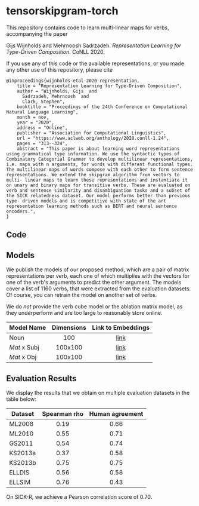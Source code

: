 # tensorskipgram-torch

This repository contains code to learn multi-linear maps for verbs, accompanying the paper

Gijs Wijnholds and Mehrnoosh Sadrzadeh. *Representation Learning for Type-Driven Composition.* CoNLL 2020.

If you use any of this code or the available representations, or you made any other use of this repository, please cite

```
@inproceedings{wijnholds-etal-2020-representation,
    title = "Representation Learning for Type-Driven Composition",
    author = "Wijnholds, Gijs  and
      Sadrzadeh, Mehrnoosh  and
      Clark, Stephen",
    booktitle = "Proceedings of the 24th Conference on Computational Natural Language Learning",
    month = nov,
    year = "2020",
    address = "Online",
    publisher = "Association for Computational Linguistics",
    url = "https://www.aclweb.org/anthology/2020.conll-1.24",
    pages = "313--324",
    abstract = "This paper is about learning word representations using grammatical type information. We use the syntactic types of Combinatory Categorial Grammar to develop multilinear representations, i.e. maps with n arguments, for words with different functional types. The multilinear maps of words compose with each other to form sentence representations. We extend the skipgram algorithm from vectors to multi- linear maps to learn these representations and instantiate it on unary and binary maps for transitive verbs. These are evaluated on verb and sentence similarity and disambiguation tasks and a subset of the SICK relatedness dataset. Our model performs better than previous type- driven models and is competitive with state of the art representation learning methods such as BERT and neural sentence encoders.",
}
```

## Code

## Models

We publish the models of our proposed method, which are a pair of matrix representations per verb, each one of which multiplies with the vectors for one of the verb's arguments to predict the other argument. The models cover a list of 1160 verbs, that were extracted from the evaluation datasets. Of course, you can retrain the model on another set of verbs.

We do *not* provide the verb cube model or the ablation matrix model, as they underperform and are too large to reasonably store online.

| Model Name    | Dimensions | Link to Embeddings       |
| ------------- |:----------:| :----------------------: |
| Noun          | 100        | [link][skipgram_vectors] |
| *Mat* x Subj  | 100x100    | [link][mat_subj_matrices]|
| *Mat* x Obj   | 100x100    | [link][mat_obj_matrices] |

[skipgram_vectors]: https://ln2.sync.com/dl/9fbd93010/dd7rbij3-7vb8zkh2-87xf8mwk-wb9xvta6
[mat_subj_matrices]: https://ln2.sync.com/dl/dcafc01e0/2fvmq7tb-d2e6nnn7-7vnhviya-99kkb4bx
[mat_obj_matrices]: https://ln2.sync.com/dl/cc5276da0/gphdbdp4-tkwem5ci-f3mg5fvk-at6r2h9b

## Evaluation Results

We display the results that we obtain on multiple evaluation datasets in the table below:

| Dataset   | Spearman rho | Human agreement |
| --------- |:------------:|:---------------:|
| ML2008    |     0.19     |      0.66       |
| ML2010    |     0.55     |      0.71       |
| GS2011    |     0.54     |      0.74       |
| KS2013a   |     0.37     |      0.58       |
| KS2013b   |     0.75     |      0.75       |
| ELLDIS    |     0.56     |      0.58       |
| ELLSIM    |     0.76     |      0.43       |

On SICK-R, we achieve a Pearson correlation score of 0.70.
